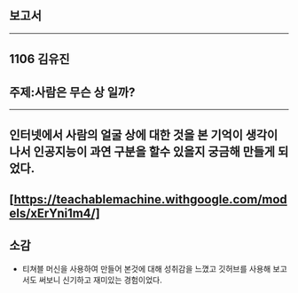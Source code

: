 ## 보고서
---
1106 김유진
---
## 주제:사람은 무슨 상 일까? 
---
인터넷에서 사람의 얼굴 상에 대한 것을 본 기억이 생각이 나서 인공지능이 과연 구분을 할수 있을지 궁금해 만들게 되었다.
---
[https://teachablemachine.withgoogle.com/models/xErYni1m4/]
---
## 소감
* 티쳐블 머신을 사용하여 만들어 본것에 대해 성취감을 느꼈고 깃허브를 사용해 보고서도 써보니 신기하고 재미있는 경험이었다.
